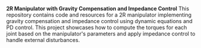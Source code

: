 **2R Manipulator with Gravity Compensation and Impedance Control**
This repository contains code and resources for a 2R manipulator implementing gravity compensation and impedance control using dynamic equations and PD control. This project showcases how to compute the torques for each joint based on the manipulator's parameters and apply impedance control to handle external disturbances.
